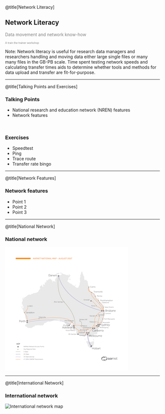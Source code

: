 @title[Network Literacy]
## Network Literacy
<p style="color:gray">Data movement and network know-how</p>
<p style="font-size:0.6em; color:gray">A train the trainer workshop</p> 


Note:
Network literacy is useful for research data managers and researchers handling and moving data either large single files or many many files in the GB-PB scale. Time spent testing network speeds and calculating transfer times aids to determine whether tools and methods for data upload and transfer are fit-for-purpose.    

---
@title[Talking Points and Exercises]
### Talking Points
- National research and education network (NREN) features
- Network features

<br>

### Exercises 
- Speedtest
- Ping
- Trace route
- Transfer rate bingo

---
@title[Network Features]
### Network features

- Point 1
- Point 2
- Point 3

---
@title[National Network]
### National network 
![National network map](AARNet-specific/AARNet_National_Network_Map_082017_400px.png)

---
@title[International Network]
### International network
![International network map](https://www.aarnet.edu.au/images/uploads/main/AARNet_International_Map_082017.png)
